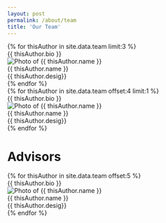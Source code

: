 ```yaml
---
layout: post
permalink: /about/team
title: 'Our Team'
---
```


<div class="ui hidden divider"></div>
<div class="ui hidden divider"></div>
<div class="ui four column grid">
  {% for thisAuthor in site.data.team limit:3 %}
  <div class="column">
    <div class="ui fluid raised card">
      <div class="blurring dimmable image">
        <div class="ui dimmer">
          <div class="content">
            <div class="center">
              <div>{{ thisAuthor.bio }}</div>
            </div>
          </div>
        </div>
        <img src="{{ thisAuthor.pic }}" alt="Photo of {{ thisAuthor.name }}">
      </div>
      <div class="content">
        <div class="header">{{ thisAuthor.name }}</div>
        <div class="meta">
          <span class="date">{{ thisAuthor.desig}}</span>
        </div>
      </div>
    </div>
    </div>
{% endfor %}
</div>

<div class="ui four column grid">
  {% for thisAuthor in site.data.team offset:4 limit:1 %}
  <div class="column">
    <div class="ui fluid card">
      <div class="blurring dimmable image">
        <div class="ui dimmer">
          <div class="content">
            <div class="center">
              <div>{{ thisAuthor.bio }}</div>
            </div>
          </div>
        </div>
        <img src="{{ thisAuthor.pic }}" alt="Photo of {{ thisAuthor.name }}">
      </div>
      <div class="content">
        <div class="header">{{ thisAuthor.name }}</div>
        <div class="meta">
          <span class="date">{{ thisAuthor.desig}}</span>
        </div>
      </div>
    </div>
    </div>
{% endfor %}
</div>

<h1 class="ui massive header">Advisors</h1>
<div class="ui four column grid">
  {% for thisAuthor in site.data.team offset:5 %}
  <div class="column">
    <div class="ui fluid card">
      <div class="blurring dimmable image">
        <div class="ui dimmer">
          <div class="content">
            <div class="center">
              <div>{{ thisAuthor.bio }}</div>
            </div>
          </div>
        </div>
        <img src="{{ thisAuthor.pic }}" alt="Photo of {{ thisAuthor.name }}">
      </div>
      <div class="content">
        <div class="header">{{ thisAuthor.name }}</div>
        <div class="meta">
          <span class="date">{{ thisAuthor.desig}}</span>
        </div>
      </div>
    </div>
    </div>
{% endfor %}
</div>

